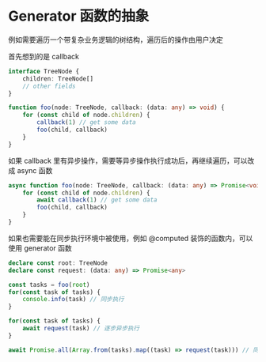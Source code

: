 # Generator 函数的抽象

例如需要遍历一个带复杂业务逻辑的树结构，遍历后的操作由用户决定

首先想到的是 callback

```ts
interface TreeNode {
    children: TreeNode[]
    // other fields
}

function foo(node: TreeNode, callback: (data: any) => void) {
    for (const child of node.children) {
        callback(1) // get some data
        foo(child, callback)
    }
}
```

如果 callback 里有异步操作，需要等异步操作执行成功后，再继续遍历，可以改成 async 函数

```ts
async function foo(node: TreeNode, callback: (data: any) => Promise<void>) {
    for (const child of node.children) {
        await callback(1) // get some data
        foo(child, callback)
    }
}
```

如果也需要能在同步执行环境中被使用，例如 @computed 装饰的函数内，可以使用 generator 函数

```ts
declare const root: TreeNode
declare const request: (data: any) => Promise<any>

const tasks = foo(root)
for(const task of tasks) {
    console.info(task) // 同步执行
}

for(const task of tasks) {
    await request(task) // 逐步异步执行
}

await Promise.all(Array.from(tasks).map((task) => request(task))) // 同时异步执行
```

